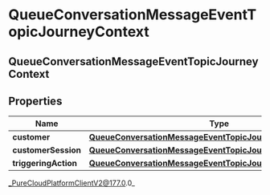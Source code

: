 # QueueConversationMessageEventTopicJourneyContext

## QueueConversationMessageEventTopicJourneyContext

## Properties

|Name | Type | Description | Notes|
|------------ | ------------- | ------------- | -------------|
| **customer** | [**QueueConversationMessageEventTopicJourneyCustomer**](QueueConversationMessageEventTopicJourneyCustomer) |  | [optional] |
| **customerSession** | [**QueueConversationMessageEventTopicJourneyCustomerSession**](QueueConversationMessageEventTopicJourneyCustomerSession) |  | [optional] |
| **triggeringAction** | [**QueueConversationMessageEventTopicJourneyAction**](QueueConversationMessageEventTopicJourneyAction) |  | [optional] |



_PureCloudPlatformClientV2@177.0.0_
